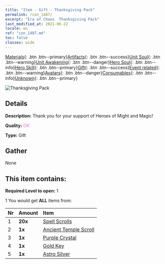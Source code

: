 ```yaml
---
title: "Item - Gift - Thanksgiving Pack"
permalink: /con_1487/
excerpt: "Era of Chaos  Thanksgiving Pack"
last_modified_at: 2021-06-22
locale: en
ref: "con_1487.md"
toc: false
classes: wide
---
```

 [Materials](/Items/){: .btn .btn--primary}[Artifacts](/Items/Artifacts/){: .btn .btn--success}[Unit Soul](/Items/UnitSoul/){: .btn .btn--warning}[Unit Awakening](/Items/UnitAwakening/){: .btn .btn--danger}[Hero Soul](/Items/HeroSoul/){: .btn .btn--info}[Hero Skill](/Items/HeroSkill/){: .btn .btn--primary}[Gift](/Items/Gift/){: .btn .btn--success}[Event related](/Items/Events/){: .btn .btn--warning}[Avatars](/Items/Avatars/){: .btn .btn--danger}[Consumables](/Items/Consumables/){: .btn .btn--info}[Unknown](/Items/Unknown/){: .btn .btn--primary}

 ![Thanksgiving Pack](/images/t/i_906011.png)

## Details
 **Description:** Thank you for your support of Heroes of Might and Magic!

 **Quality:** <span style="color: #DA70D6">OK</span>

 **Type:** Gift

## Gather

  None

## This item contains:

 **Required Level to open:** 1

 1 You would get **ALL** items  from:

  | Nr | Amount |     Item    |
  |:---|:-------|:------------|
  | 1 |  **20x** | [Spell Scrolls](/Items/con_694/) |  | 
  | 2 |  **1x** | [Ancient Temple Scroll](/Items/con_697/) |  | 
  | 3 |  **1x** | [Purple Crystal](/Items/con_720/) |  | 
  | 4 |  **1x** | [Gold Key](/Items/con_783/) |  | 
  | 5 |  **1x** | [Astro Silver](/Items/con_969/) |  | 
